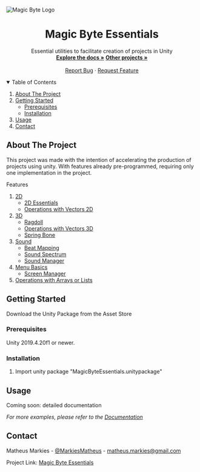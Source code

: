 <!-- PROJECT LOGO -->
<br />

![Magic Byte Logo](https://i.ibb.co/vHVcHGP/Magic-Byte-Logo.png)
  </a>

  <h1 align="center">Magic Byte Essentials</h1>

  <p align="center">
    Essential utilities to facilitate creation of projects in Unity
    <br />
    <a href="https://github.com/MatheusMarkies/Magic-Byte-Essentials"><strong>Explore the docs »</strong></a>
        <a href="https://github.com/MatheusMarkies"><strong>Other projects »</strong></a>
    <br />
    <br />
    <a href="https://github.com/MatheusMarkies/Magic-Byte-Essentials/issues">Report Bug</a>
    ·
    <a href="https://github.com/MatheusMarkies/Magic-Byte-Essentials/issues">Request Feature</a>
  </p>




<!-- TABLE OF CONTENTS -->
<details open="open">
  <summary>Table of Contents</summary>
  <ol>
    <li>
      <a href="#about-the-project">About The Project</a>
    </li>
    <li>
      <a href="#getting-started">Getting Started</a>
      <ul>
        <li><a href="#prerequisites">Prerequisites</a></li>
        <li><a href="#installation">Installation</a></li>
      </ul>
    </li>
    <li><a href="#usage">Usage</a></li>
    <li><a href="#contact">Contact</a></li>
  </ol>
</details>



<!-- ABOUT THE PROJECT -->
## About The Project

This project was made with the intention of accelerating the production of projects using unity. With features already pre-programmed, requiring only one implementation in the project.

  <summary>Features</summary>
  <ol>
    <li>
      <a href="#2D">2D</a>
        <ul>
        <li><a href="#2DEssentials">2D Essentials</a></li>
        <li><a href="#OperationsVectors2D">Operations with Vectors 2D</a></li>
      </ul>
    </li>
    <li>
      <a href="#3D">3D</a>
      <ul>
        <li><a href="#Ragdoll">Ragdoll</a></li>
        <li><a href="#OperationsVectors3D">Operations with Vectors 3D</a></li>
        <li><a href="#SpringBone">Spring Bone</a></li>
      </ul>
    </li>
    <li>
    <a href="#Sound">Sound</a>
    <ul>
        <li><a href="#BeatMapping">Beat Mapping</a></li>
        <li><a href="#SoundSpectrum">Sound Spectrum</a></li>
        <li><a href="#SoundManager">Sound Manager</a></li>
        </ul>
    </li>
    <li><a href="#MenuBasics">Menu Basics</a>
        <ul>
        <li><a href="#ScreenManager">Screen Manager</a></li>
        </ul>
    </li>
    <li><a href="#OperationsArray">Operations with Arrays or Lists</a></li>
  </ol>

<!-- GETTING STARTED -->
## Getting Started

Download the Unity Package from the Asset Store

### Prerequisites

Unity 2019.4.20f1 or newer.

### Installation

1. Import unity package "MagicByteEssentials.unitypackage"


<!-- USAGE EXAMPLES -->
## Usage

Coming soon: detailed documentation

_For more examples, please refer to the [Documentation](https://example.com)_


<!-- CONTACT -->
## Contact

Matheus Markies - [@MarkiesMatheus](https://twitter.com/MarkiesMatheus) - matheus.markies@gmail.com

Project Link: [Magic Byte Essentials](https://github.com/MatheusMarkies/Magic-Byte-Essentials)
